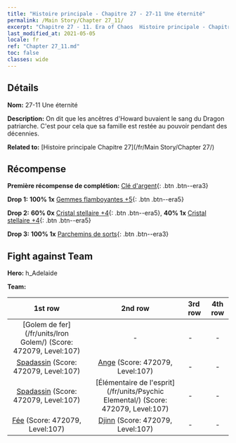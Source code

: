 ```yaml
---
title: "Histoire principale - Chapitre 27 - 27-11 Une éternité"
permalink: /Main Story/Chapter 27_11/
excerpt: "Chapitre 27 - 11. Era of Chaos  Histoire principale - Chapitre 27_11. 27-11 Une éternité"
last_modified_at: 2021-05-05
locale: fr
ref: "Chapter 27_11.md"
toc: false
classes: wide
---
```


## Détails

 **Nom:** 27-11 Une éternité

 **Description:** On dit que les ancêtres d'Howard buvaient le sang du Dragon patriarche. C'est pour cela que sa famille est restée au pouvoir pendant des décennies.

 **Related to:** [Histoire principale Chapitre 27](/fr/Main Story/Chapter 27/)

## Récompense

 **Première récompense de complétion:** [Clé d'argent](/ItemsFR/con_693/){: .btn .btn--era3}

 **Drop 1:** **100% 1x** [Gemmes flamboyantes +5](/ItemsFR/mat_100/){: .btn .btn--era5}

 **Drop 2:** **60% 0x** [Cristal stellaire +4](/ItemsFR/mat_94/){: .btn .btn--era5}, **40% 1x** [Cristal stellaire +4](/ItemsFR/mat_94/){: .btn .btn--era5}

 **Drop 3:** **100% 1x** [Parchemins de sorts](/ItemsFR/con_694/){: .btn .btn--era3}


## Fight against Team
 **Hero:** h_Adelaide

 **Team:**


  | 1st row | 2nd row | 3rd row | 4th row |
  |:----:|:----:|:----|:----:|
  | [Golem de fer](/fr/units/Iron Golem/) (Score: 472079, Level:107)  | - | - | - |
  | [Spadassin](/fr/units/Swordsman/) (Score: 472079, Level:107)  | [Ange](/fr/units/Angel/) (Score: 472079, Level:107)  | - | - |
  | [Spadassin](/fr/units/Swordsman/) (Score: 472079, Level:107)  | [Élémentaire de l'esprit](/fr/units/Psychic Elemental/) (Score: 472079, Level:107)  | - | - |
  | [Fée](/fr/units/Sprite/) (Score: 472079, Level:107)  | [Djinn](/fr/units/Genie/) (Score: 472079, Level:107)  | - | - |


